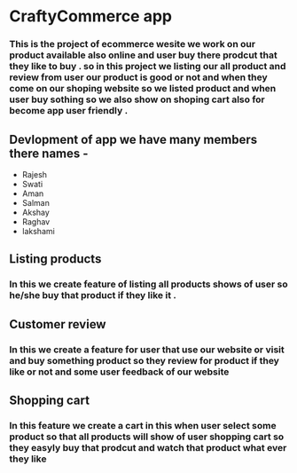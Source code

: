 # CraftyCommerce app

### This  is the project of ecommerce wesite we work on our product available also online and user buy there prodcut that they like to buy . so in this project we listing our all product and review from user our product is good or not and when they come on our shoping website so we listed product and when user buy sothing so we also show on shoping cart also for become app user friendly .


## Devlopment of app we have many members there names -

- Rajesh
- Swati
- Aman
- Salman
- Akshay
- Raghav
- lakshami

## Listing products

### In this we create feature of listing all products shows of user so he/she buy that product if they like it . 

## Customer review

### In this we create a feature for user that use our website or visit and buy something product so they review for product if they like or not and some user feedback of our website 

## Shopping cart

### In this feature we create a cart in this when user select some product so that all products will show of user shopping cart so they easyly buy that prodcut and watch that product what ever they like 
